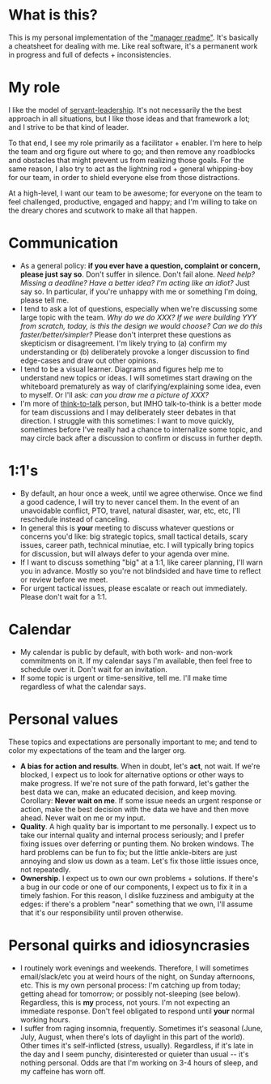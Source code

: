 # What is this?
This is my personal implementation of the
["manager readme"](https://managerreadme.com/).
It's basically a cheatsheet for dealing with me.  Like real software,
it's a permanent work in progress and full of defects + inconsistencies.



# My role
I like the model of [servant-leadership](https://en.wikipedia.org/wiki/Servant_leadership).  It's
not necessarily the the best approach in all situations, but I like
those ideas and that framework a lot; and I strive to be that kind of leader.

To that end, I see my role primarily as a facilitator + enabler.
I'm here to help the team and org figure out where to go;
and then remove any roadblocks and obstacles that might prevent us from
realizing those goals. For the same reason, I also try to act as the lightning
rod + general whipping-boy
for our team, in order to shield everyone else from those distractions.

At a high-level, I want our team to be awesome; for everyone on the team to
feel challenged, productive, engaged and happy; and I'm willing to take on the
dreary chores and scutwork to make all that happen.

 

# Communication
- As a general policy: **if you ever have a question, complaint or concern, please just say so**.   Don't suffer in silence.  Don't fail alone.
  *Need help?  Missing a deadline?  Have a better idea?  I'm acting like an idiot?*
  Just say so. In particular, if you're unhappy with me or something I'm doing, please tell me.
- I tend to ask a lot of questions, especially when we're discussing some large
  topic with the team.  *Why do we do XXX?  If we were building YYY from scratch, today, is this the design we would choose?  Can we do this faster/better/simpler?*
  Please don't interpret these questions as
  skepticism or disagreement.  I'm likely trying to (a) confirm my understanding
  or (b) deliberately provoke a longer discussion to find edge-cases and draw out
  other opinions.
- I tend to be a visual learner.  Diagrams and figures help me to understand
  new topics or ideas.  I
  will sometimes start drawing on the whiteboard prematurely as way of
  clarifying/explaining some idea, even to myself.  Or I'll ask: *can you draw me a picture of XXX?*
- I'm more of [think-to-talk](https://www.fastcompany.com/919234/do-you-talk-think-or-think-talk) person, but IMHO talk-to-think is a better mode for team
  discussions and I may deliberately steer debates in that direction.
  I struggle with this sometimes: I want to move quickly, sometimes before
  I've really
  had a chance to internalize some topic, and may circle back after a
  discussion to confirm or discuss in further depth.



# 1:1's
- By default, an hour once a week, until we agree otherwise.  Once we find a
  good cadence, I will try to never cancel
  them.  In the event of an unavoidable conflict, PTO, travel, natural disaster, war, etc, etc, 
  I'll reschedule instead of canceling.
- In general this is **your** meeting to discuss whatever questions or
  concerns you'd like: big strategic topics, small tactical details,
  scary issues, career path,
  technical minutiae, etc.  I will typically bring topics for discussion,
  but will always defer to your agenda over mine.
- If I want to discuss something "big" at a 1:1, like career planning, I'll
  warn you in advance.
  Mostly so you're not blindsided and have time to reflect or review before we meet.
- For urgent tactical issues, please escalate or reach out immediately.  Please don't wait for a 1:1.
 

# Calendar
- My calendar is public by default, with both work- and non-work commitments
  on it.  If my calendar says I'm available, then feel
  free to schedule over it.  Don't wait for an invitation.
- If some topic is urgent or time-sensitive, tell me.  I'll make time
  regardless of what the calendar says.



# Personal values
These topics and expectations are personally important to me; and tend to
color my expectations of the team and the larger org.

- **A bias for action and results**.  When in doubt, let's **act**, not wait.
If we're blocked, I expect us to look for alternative options or other ways
to make progress.  If we're not sure of the path forward, let's gather the best
data we can, make an educated decision, and keep moving.  Corollary:
**Never wait on me**.  If some issue needs
an urgent response or action, make the best decision with the data
we have and then move ahead.  Never wait on me or my input.
- **Quality**.  A high quality bar is important to me personally.  I expect us
to take our internal quality and internal process
seriously; and I prefer fixing issues
over deferring or punting them.  No broken windows.  The hard problems can be fun to fix; but the little ankle-biters are just annoying
and slow us down as a team.  Let's fix those little issues once, not repeatedly.
- **Ownership**.  I expect us to own our own problems + solutions.  If there's
a bug in our code
or one of our components, I expect us to fix it in a timely fashion.  For this
reason, I dislike fuzziness and ambiguity at the edges: if there's a problem
"near" something that we own, I'll assume that it's our responsibility until
proven otherwise.



# Personal quirks and idiosyncrasies
- I routinely work evenings and weekends.  Therefore, I will sometimes
  email/slack/etc you at weird hours of the night, on Sunday afternoons,
  etc.  This is my own personal process: I'm catching up from today; getting
  ahead for tomorrow; or possibly not-sleeping (see below).  Regardless, this is
  **my** process, not yours.  I'm not expecting an immediate response.  Don't
  feel obligated to respond until **your** normal working hours.
- I suffer from raging insomnia, frequently.  Sometimes it's seasonal
  (June, July, August, when there's lots of daylight in this part of the world).
  Other times
  it's self-inflicted (stress, usually).  Regardless, if it's late in the day
  and I seem 
  punchy, disinterested or quieter than usual -- it's nothing
  personal.  Odds are that I'm working on 3-4 hours of sleep, and my caffeine
  has worn off.


